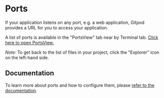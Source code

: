 # Ports

If your application listens on any port, e.g. a web application, Gitpod provides a URL for you to access your application.

A list of ports is available in the "PortsView" tab near by Terminal tab. [Click here to open PortsView.](command:gitpod.portsView.focus)

_Note_: To get back to the list of files in your project, click the "Explorer" icon on the left-hand side.

## Documentation

To learn more about ports and how to configure them, please [refer to the documentation](https://www.gitpod.io/docs/configure/workspaces/ports).
